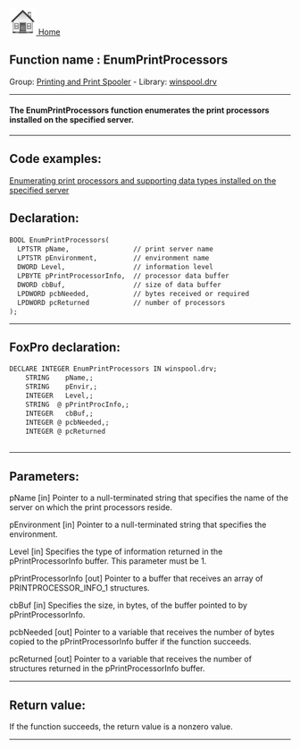 [<img src="../../images/home.png"> Home ](https://github.com/VFPX/Win32API)  

## Function name : EnumPrintProcessors
Group: [Printing and Print Spooler](../../functions_group.md#Printing_and_Print_Spooler)  -  Library: [winspool.drv](../../Libraries.md#winspool.drv)  
***  


#### The EnumPrintProcessors function enumerates the print processors installed on the specified server.
***  


## Code examples:
[Enumerating print processors and supporting data types installed on the specified server](../../samples/sample_333.md)  

## Declaration:
```foxpro  
BOOL EnumPrintProcessors(
  LPTSTR pName,                // print server name
  LPTSTR pEnvironment,         // environment name
  DWORD Level,                 // information level
  LPBYTE pPrintProcessorInfo,  // processor data buffer
  DWORD cbBuf,                 // size of data buffer
  LPDWORD pcbNeeded,           // bytes received or required
  LPDWORD pcReturned           // number of processors
);  
```  
***  


## FoxPro declaration:
```foxpro  
DECLARE INTEGER EnumPrintProcessors IN winspool.drv;
	STRING    pName,;
	STRING    pEnvir,;
	INTEGER   Level,;
	STRING  @ pPrintProcInfo,;
	INTEGER   cbBuf,;
	INTEGER @ pcbNeeded,;
	INTEGER @ pcReturned
  
```  
***  


## Parameters:
pName 
[in] Pointer to a null-terminated string that specifies the name of the server on which the print processors reside. 

pEnvironment 
[in] Pointer to a null-terminated string that specifies the environment.

Level 
[in] Specifies the type of information returned in the pPrintProcessorInfo buffer. This parameter must be 1. 

pPrintProcessorInfo 
[out] Pointer to a buffer that receives an array of PRINTPROCESSOR_INFO_1 structures.

cbBuf 
[in] Specifies the size, in bytes, of the buffer pointed to by pPrintProcessorInfo. 

pcbNeeded 
[out] Pointer to a variable that receives the number of bytes copied to the pPrintProcessorInfo buffer if the function succeeds.

pcReturned 
[out] Pointer to a variable that receives the number of structures returned in the pPrintProcessorInfo buffer.  
***  


## Return value:
If the function succeeds, the return value is a nonzero value.  
***  

